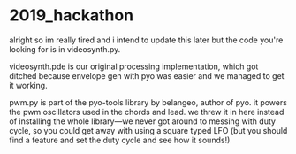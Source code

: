# 2019_hackathon
alright so im really tired and i intend to update this later but the code you're looking for is in videosynth.py.

videosynth.pde is our original processing implementation, which got ditched because envelope gen with pyo was easier and we managed to get it working.

pwm.py is part of the pyo-tools library by belangeo, author of pyo. it powers the pwm oscillators used in the chords and lead. we threw it in here instead of installing the whole library—we never got around to messing with duty cycle, so you could get away with using a square typed LFO (but you should find a feature and set the duty cycle and see how it sounds!)
